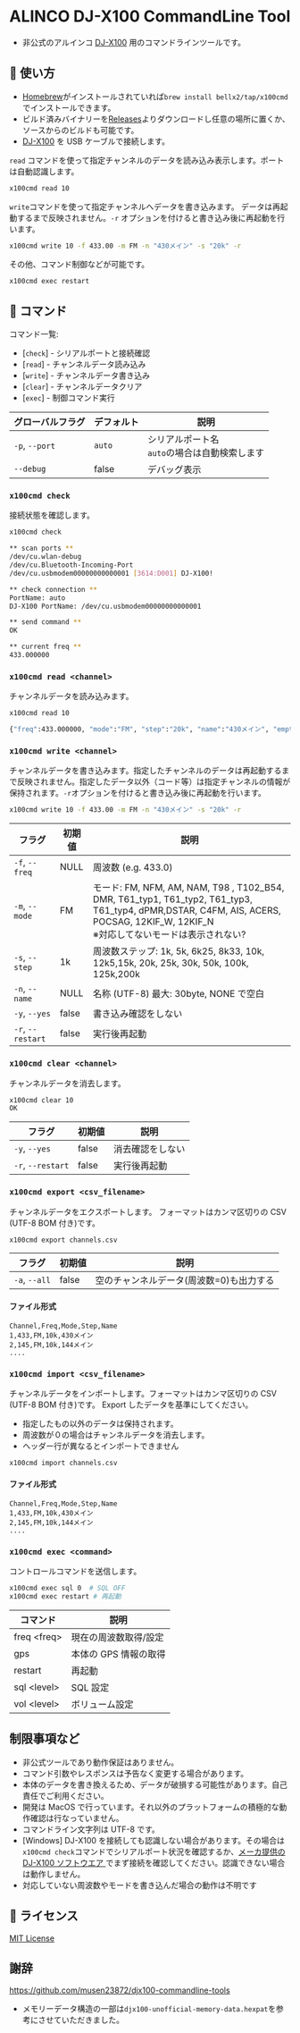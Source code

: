<!-- <p align="center">
日本語 | <a href="./README_en.md">English</a>
</p> -->

# ALINCO DJ-X100 CommandLine Tool

- 非公式のアルインコ [DJ-X100](https://www.alinco.co.jp/product/electron/detail/djx100.html) 用のコマンドラインツールです。

## :beginner: 使い方

- [Homebrew](https://brew.sh/index_ja)がインストールされていれば`brew install bellx2/tap/x100cmd`でインストールできます。
- ビルド済みバイナリーを[Releases](https://github.com/bellx2/x100cmd/releases/)よりダウンロードし任意の場所に置くか、ソースからのビルドも可能です。
- [DJ-X100](https://www.alinco.co.jp/product/electron/detail/djx100.html) を USB ケーブルで接続します。

`read` コマンドを使って指定チャンネルのデータを読み込み表示します。ポートは自動認識します。

```sh
x100cmd read 10
```

`write`コマンドを使って指定チャンネルへデータを書き込みます。
データは再起動するまで反映されません。`-r` オプションを付けると書き込み後に再起動を行います。

```sh
x100cmd write 10 -f 433.00 -m FM -n "430メイン" -s "20k" -r
```

その他、コマンド制御などが可能です。

```sh
x100cmd exec restart
```

## :rocket: コマンド

コマンド一覧:

- [`check`] - シリアルポートと接続確認
- [`read`] - チャンネルデータ読み込み
- [`write`] - チャンネルデータ書き込み
- [`clear`] - チャンネルデータクリア
- [`exec`] - 制御コマンド実行

| グローバルフラグ | デフォルト | 説明                                               |
| ---------------- | ---------- | -------------------------------------------------- |
| `-p`, `--port`   | `auto`     | シリアルポート名 <br/>`auto`の場合は自動検索します |
| `--debug`        | false      | デバッグ表示                                       |

### `x100cmd check`

接続状態を確認します。

```sh
x100cmd check

** scan ports **
/dev/cu.wlan-debug
/dev/cu.Bluetooth-Incoming-Port
/dev/cu.usbmodem00000000000001 [3614:D001] DJ-X100!

** check connection **
PortName: auto
DJ-X100 PortName: /dev/cu.usbmodem00000000000001

** send command **
OK

** current freq **
433.000000
```

### `x100cmd read <channel>`

チャンネルデータを読み込みます。

```sh
x100cmd read 10

{"freq":433.000000, "mode":"FM", "step":"20k", "name":"430メイン", "empty": false}
```

### `x100cmd write <channel>`

チャンネルデータを書き込みます。指定したチャンネルのデータは再起動するまで反映されません。指定したデータ以外（コード等）は指定チャンネルの情報が保持されます。`-r`オプションを付けると書き込み後に再起動を行います。

```sh
x100cmd write 10 -f 433.00 -m FM -n "430メイン" -s "20k" -r
```

| フラグ            | 初期値 | 説明                                                                                                                                                                                   |
| ----------------- | ------ | -------------------------------------------------------------------------------------------------------------------------------------------------------------------------------------- |
| `-f`, `--freq`    | NULL   | 周波数 (e.g. 433.0)                                                                                                                                                                    |
| `-m`, `--mode`    | FM     | モード: FM, NFM, AM, NAM, T98 , T102_B54, DMR, T61_typ1, T61_typ2, T61_typ3, T61_typ4, dPMR,DSTAR, C4FM, AIS, ACERS, POCSAG, 12KIF_W, 12KIF_N <br />※対応してないモードは表示されない? |
| `-s`, `--step`    | 1k     | 周波数ステップ: 1k, 5k, 6k25, 8k33, 10k, 12k5,15k, 20k, 25k, 30k, 50k, 100k, 125k,200k                                                                                                 |
| `-n`, `--name`    | NULL   | 名称 (UTF-8) 最大: 30byte, NONE で空白                                                                                                                                                 |
| `-y`, `--yes`     | false  | 書き込み確認をしない                                                                                                                                                                   |
| `-r`, `--restart` | false  | 実行後再起動                                                                                                                                                                           |

### `x100cmd clear <channel>`

チャンネルデータを消去します。

```sh
x100cmd clear 10
OK
```

| フラグ            | 初期値 | 説明             |
| ----------------- | ------ | ---------------- |
| `-y`, `--yes`     | false  | 消去確認をしない |
| `-r`, `--restart` | false  | 実行後再起動     |

### `x100cmd export <csv_filename>`

チャンネルデータをエクスポートします。
フォーマットはカンマ区切りの CSV (UTF-8 BOM 付き)です。

```sh
x100cmd export channels.csv
```

| フラグ        | 初期値 | 説明                                     |
| ------------- | ------ | ---------------------------------------- |
| `-a`, `--all` | false  | 空のチャンネルデータ(周波数=0)も出力する |

#### ファイル形式

```:csv
Channel,Freq,Mode,Step,Name
1,433,FM,10k,430メイン
2,145,FM,10k,144メイン
....
```

### `x100cmd import <csv_filename>`

チャンネルデータをインポートします。フォーマットはカンマ区切りの CSV (UTF-8 BOM 付き)です。
Export したデータを基準にしてください。

- 指定したもの以外のデータは保持されます。
- 周波数が０の場合はチャンネルデータを消去します。
- ヘッダー行が異なるとインポートできません

```sh
x100cmd import channels.csv
```

#### ファイル形式

```:csv
Channel,Freq,Mode,Step,Name
1,433,FM,10k,430メイン
2,145,FM,10k,144メイン
....
```

### `x100cmd exec <command>`

コントロールコマンドを送信します。

```sh
x100cmd exec sql 0  # SQL OFF
x100cmd exec restart # 再起動
```

| コマンド     | 説明                  |
| ------------ | --------------------- |
| freq \<freq> | 現在の周波数取得/設定 |
| gps          | 本体の GPS 情報の取得 |
| restart      | 再起動                |
| sql \<level> | SQL 設定              |
| vol \<level> | ボリューム設定        |

## 制限事項など

- 非公式ツールであり動作保証はありません。
- コマンド引数やレスポンスは予告なく変更する場合があります。
- 本体のデータを書き換えるため、データが破損する可能性があります。自己責任でご利用ください。
- 開発は MacOS で行っています。それ以外のプラットフォームの積極的な動作確認は行なっていません。
- コマンドライン文字列は UTF-8 です。
- [Windows] DJ-X100 を接続しても認識しない場合があります。その場合は`x100cmd check`コマンドでシリアルポート状況を確認するか、[メーカ提供の DJ-X100 ソフトウエア
  ](https://www.alinco.co.jp/product/electron/soft/softdl02/index.html)でまず接続を確認してください。認識できない場合は動作しません。
- 対応していない周波数やモードを書き込んだ場合の動作は不明です

## :memo: ライセンス

[MIT License](./LICENSE)

## 謝辞

<https://github.com/musen23872/djx100-commandline-tools>

- メモリーデータ構造の一部は`djx100-unofficial-memory-data.hexpat`を参考にさせていただきました。
